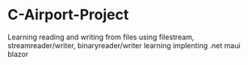 # C-Airport-Project

Learning reading and writing from files using filestream, streamreader/writer, binaryreader/writer
learning implenting .net maui blazor
